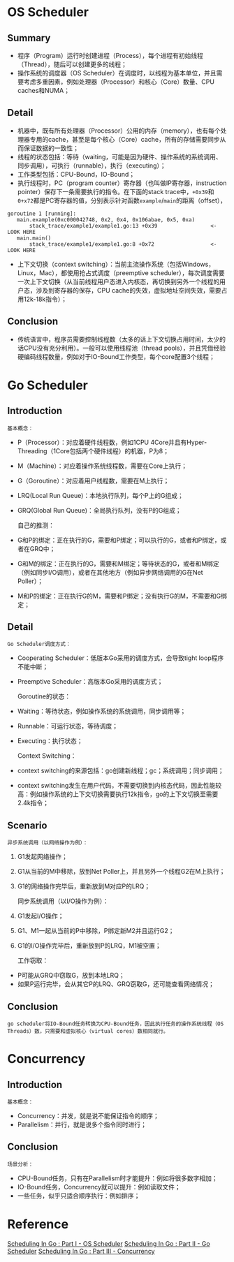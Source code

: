 # OS Scheduler
## Summary
* 程序（Program）运行时创建进程（Process），每个进程有初始线程（Thread），随后可以创建更多的线程；
* 操作系统的调度器（OS Scheduler）在调度时，以线程为基本单位，并且需要考虑多重因素，例如处理器（Processor）和核心（Core）数量、CPU caches和NUMA；

## Detail
* 机器中，既有所有处理器（Processor）公用的内存（memory），也有每个处理器专用的cache，甚至是每个核心（Core）cache，所有的存储需要同步从而保证数据的一致性；
* 线程的状态包括：等待（waiting，可能是因为硬件、操作系统的系统调用、同步调用），可执行（runnable），执行（executing）；
* 工作类型包括：CPU-Bound，IO-Bound；
* 执行线程时，PC（program counter）寄存器（也叫做IP寄存器，instruction pointer）保存下一条需要执行的指令。在下面的stack trace中，`+0x39`和`0+x72`都是PC寄存器的值，分别表示针对函数`example`/`main`的距离（offset）， 
```
goroutine 1 [running]:
   main.example(0xc000042748, 0x2, 0x4, 0x106abae, 0x5, 0xa)
       stack_trace/example1/example1.go:13 +0x39                 <- LOOK HERE
   main.main()
       stack_trace/example1/example1.go:8 +0x72                  <- LOOK HERE
```
* 上下文切换（context switching）：当前主流操作系统（包括Windows，Linux，Mac），都使用抢占式调度（preemptive scheduler），每次调度需要一次上下文切换（从当前线程用户态进入内核态，再切换到另外一个线程的用户态，涉及到寄存器的保存，CPU cache的失效，虚拟地址空间失效，需要占用12k-18k指令）；

## Conclusion
* 传统语言中，程序员需要控制线程数（太多的话上下文切换占用时间，太少的话CPU没有充分利用）。一般可以使用线程池（thread pools），并且凭借经验硬编码线程数量，例如对于IO-Bound工作类型，每个core配置3个线程；

# Go Scheduler
## Introduction
    基本概念：
* P（Processor）：对应着硬件线程数，例如1CPU 4Core并且有Hyper-Threading（1Core包括两个硬件线程）的机器，P为8；
* M（Machine）：对应着操作系统线程数，需要在Core上执行；
* G（Goroutine）：对应着用户线程数，需要在M上执行；
* LRQ(Local Run Queue)：本地执行队列，每个P上的G组成；
* GRQ(Global Run Queue)：全局执行队列，没有P的G组成；

    自己的推测：
* G和P的绑定：正在执行的G，需要和P绑定；可以执行的G，或者和P绑定，或者在GRQ中；
* G和M的绑定：正在执行的G，需要和M绑定；等待状态的G，或者和M绑定（例如同步I/O调用），或者在其他地方（例如异步网络调用的G在Net Poller）；
* M和P的绑定：正在执行G的M，需要和P绑定；没有执行G的M，不需要和G绑定；

## Detail
    Go Scheduler调度方式：
* Cooperating Scheduler：低版本Go采用的调度方式，会导致tight loop程序不能中断；
* Preemptive Scheduler：高版本Go采用的调度方式；

    Goroutine的状态：
* Waiting：等待状态，例如操作系统的系统调用，同步调用等；
* Runnable：可运行状态，等待调度；
* Executing：执行状态；

    Context Switching：
* context switching的来源包括：go创建新线程；gc；系统调用；同步调用；
* context switching发生在用户代码，不需要切换到内核态代码，因此性能较高：例如操作系统的上下文切换需要执行12k指令，go的上下文切换至需要2.4k指令；

## Scenario
    异步系统调用（以网络操作为例）：
 1. G1发起网络操作；
 2. G1从当前的M中移除，放到Net Poller上，并且另外一个线程G2在M上执行；
 3. G1的网络操作完毕后，重新放到M对应P的LRQ；

    同步系统调用（以I/O操作为例）：
1. G1发起I/O操作；
2. G1、M1一起从当前的P中移除，P绑定新M2并且运行G2；
3. G1的I/O操作完毕后，重新放到P的LRQ，M1被空置；

    工作窃取：
* P可能从GRQ中窃取G，放到本地LRQ；
* 如果P运行完毕，会从其它P的LRQ、GRQ窃取G，还可能查看网络情况；

## Conclusion
    go scheduler将IO-Bound任务转换为CPU-Bound任务，因此执行任务的操作系统线程（OS Threads）数，只需要和虚拟核心（virtual cores）数相同就行。

# Concurrency
## Introduction
    基本概念：
* Concurrency：并发，就是说不能保证指令的顺序；
* Parallelism：并行，就是说多个指令同时进行；

## Conclusion
    场景分析：
* CPU-Bound任务，只有在Parallelism时才能提升：例如将很多数字相加；
* IO-Bound任务，Concurrency就可以提升：例如读取文件；
* 一些任务，似乎只适合顺序执行：例如排序；

# Reference
[Scheduling In Go : Part I - OS Scheduler](https://www.ardanlabs.com/blog/2018/08/scheduling-in-go-part1.html)
[Scheduling In Go : Part II - Go Scheduler](https://www.ardanlabs.com/blog/2018/08/scheduling-in-go-part2.html)
[Scheduling In Go : Part III - Concurrency](https://www.ardanlabs.com/blog/2018/12/scheduling-in-go-part3.html)

